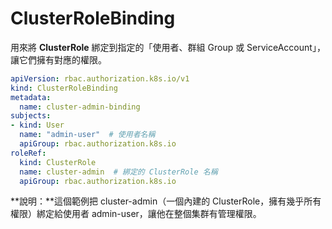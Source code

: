 # ClusterRoleBinding

用來將 **ClusterRole** 綁定到指定的「使用者、群組 Group 或 ServiceAccount」，讓它們擁有對應的權限。

```yaml
apiVersion: rbac.authorization.k8s.io/v1
kind: ClusterRoleBinding
metadata:
  name: cluster-admin-binding
subjects:
- kind: User
  name: "admin-user"  # 使用者名稱
  apiGroup: rbac.authorization.k8s.io
roleRef:
  kind: ClusterRole
  name: cluster-admin  # 綁定的 ClusterRole 名稱
  apiGroup: rbac.authorization.k8s.io
```

**說明：**這個範例把 cluster-admin（一個內建的 ClusterRole，擁有幾乎所有權限）綁定給使用者 admin-user，讓他在整個集群有管理權限。
